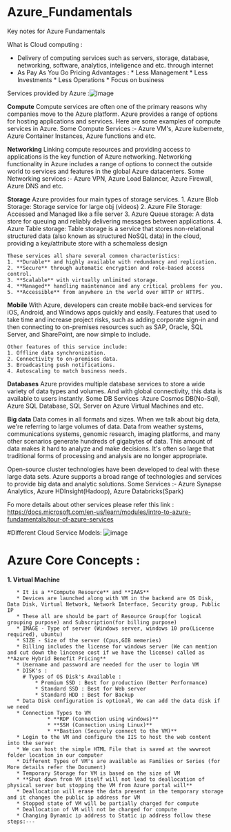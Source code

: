 # Azure_Fundamentals
Key notes for Azure Fundamentals

What is Cloud computing :
   * Delivery of computing services such as servers, storage, database, networking, software, analytics, inteligence and etc. through internet
   * As Pay As You Go Pricing
Advantages :
    * Less Management
    * Less Investments
    * Less Operations
    * Focus on business

Services provided by Azure :![image](https://user-images.githubusercontent.com/62194896/150908995-74e7ade8-af19-42d3-b802-e857a58515c4.png)


**Compute**
Compute services are often one of the primary reasons why companies move to the Azure platform. Azure provides a range of options for hosting applications and services. Here are some examples of compute services in Azure.
    Some Compute Services :- Azure VM's, Azure kubernete, Azure Container Instances, Azure functions and etc.

**Networking**
Linking compute resources and providing access to applications is the key function of Azure networking. Networking functionality in Azure includes a range of options to connect the outside world to services and features in the global Azure datacenters.
    Some Networking services :- Azure VPN, Azure Load Balancer, Azure Firewall, Azure DNS and etc.

**Storage**
Azure provides four main types of storage services.
    1. Azure Blob Storage: Storage service for large obj (videos)
    2. Azure File Storage: Accessed and Managed like a file server
    3. Azure Queue storage: A data store for queuing and reliably delivering messages between applications.
    4. Azure Table storage: Table storage is a service that stores non-relational structured data (also known as structured NoSQL data) in the cloud, providing a key/attribute store with a schemaless design
    
    These services all share several common characteristics:
    1. **Durable** and highly available with redundancy and replication.
    2. **Secure** through automatic encryption and role-based access control.
    3. **Scalable** with virtually unlimited storage.
    4. **Managed** handling maintenance and any critical problems for you.
    5. **Accessible** from anywhere in the world over HTTP or HTTPS.

**Mobile**
With Azure, developers can create mobile back-end services for iOS, Android, and Windows apps quickly and easily. Features that used to take time and increase project risks, such as adding corporate sign-in and then connecting to on-premises resources such as SAP, Oracle, SQL Server, and SharePoint, are now simple to include.

    Other features of this service include:
    1. Offline data synchronization.
    2. Connectivity to on-premises data.
    3. Broadcasting push notifications.
    4. Autoscaling to match business needs.

**Databases**
Azure provides multiple database services to store a wide variety of data types and volumes. And with global connectivity, this data is available to users instantly.
    Some DB Services :Azure Cosmos DB(No-Sql), Azure SQL Database, SQL Server on Azure Virtual Machines and etc.

**Big data**
Data comes in all formats and sizes. When we talk about big data, we're referring to large volumes of data. Data from weather systems, communications systems, genomic research, imaging platforms, and many other scenarios generate hundreds of gigabytes of data. This amount of data makes it hard to analyze and make decisions. It's often so large that traditional forms of processing and analysis are no longer appropriate.

Open-source cluster technologies have been developed to deal with these large data sets. Azure supports a broad range of technologies and services to provide big data and analytic solutions.
     Some Services :- Azure Synapse Analytics, Azure HDInsight(Hadoop), Azure Databricks(Spark)

Fo more details about other services please refer this link : https://docs.microsoft.com/en-us/learn/modules/intro-to-azure-fundamentals/tour-of-azure-services

#Different Cloud Service Models:
![image](https://user-images.githubusercontent.com/62194896/151186470-8b6de292-b02b-45ca-bb85-3b72458c544e.png)


 # Azure Core Concepts :
 
 **1. Virtual Machine**
      
       * It is a **Compute Resource** and **IAAS**
       * Devices are launched along with VM in the backend are OS Disk, Data Disk, Virtual Network, Network Interface, Security group, Public IP
       * These all are should be part of Resource Group(for logical grouping purpose) and Subscription(for billing purpose)
       * IMAGE - Type of server (Windows server, windows 10 pro(License required), ubuntu)
       * SIZE - Size of the server (Cpus,GIB memeries)
       * Billing includes the license for windows server (We can mention and cut down the lincense cost if we have the license) called as **Azure Hybrid Benefit Pricing**
       * Username and password are needed for the user to login VM
       * DISK's :
         # Types of OS Disk's Available :
             * Premium SSD : Best for production (Better Performance)
             * Standard SSD : Best for Web server
             * Standard HDD : Best for Backup
       * Data Disk configuration is optional, We can add the data disk if we need 
       * Connection Types to VM 
                 * **RDP (Connection using windows)**
                 * **SSH (Connection using Linux)**
                 * **Bastion (Securely connect to the VM)**
       * Login to the VM and configure the IIS to host the web content into the server
       * We can host the simple HTML File that is saved at the wwwroot folder location in our computer
       * Different Types of VM's are available as Families or Series (for More details refer the Document)
       * Temporary Storage for VM is based on the size of VM
       * **Shut down from VM itself will not lead to deallocation of physical server but stopping the VM from Azure portal will**
       * Deallocation will erase the data present in the temporary storage and it changes the public ip address for VM
       * Stopped state of VM will be partially charged for compute
       * Deallocation of VM will not be charged for compute
       * Changing Dynamic ip address to Static ip address follow these steps:---
           

       

